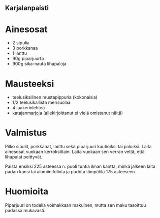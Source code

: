 ## Karjalanpaisti

# Ainesosat
* 2 sipulia 
* 3 porkkanaa
* 1 lanttu
* 90g piparjuurta
* 900g sika-nauta lihapaloja

# Mausteeksi
* teelusikallinen mustapippuria (kokonaisia)
* 1/2 teelusikallista merisuolaa
* 4 laakerinlehteä
* katajanmarjoja (allekirjoittanut ei vielä omistanut näitä)

# Valmistus

Pilko sipulit, porkkanat, lanttu sekä piparjuuri kuutioiksi tai paloiksi.
Laita ainesosat vuokaan kerroksittain. Laita vuokaan sen verran vettä, että 
lihapalat peittyvät.

Paista ensiksi 225 asteessa n. puoli tuntia ilman kantta, minkä jälkeen laita padan
kansi tai alumiinifoliota ja pudota lämpötila 175 asteeseen.

# Huomioita

Piparjuuri on todella voimakkaan makuinen, mutta sen maku tasoittuu padassa 
mukavasti.

